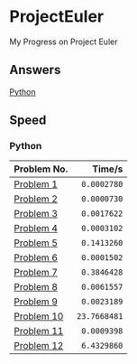 # ProjectEuler
My Progress on Project Euler

## Answers
[Python](https://github.com/AlexNewson/ProjectEuler/tree/master/Python)

## Speed
### Python
|Problem No.|Time/s|
|---|---:|
|[Problem 1](https://github.com/AlexNewson/ProjectEuler/blob/master/Python/Problem%201.py)|`0.0002780`|
|[Problem 2](https://github.com/AlexNewson/ProjectEuler/blob/master/Python/Problem%202.py)|`0.0000730`|
|[Problem 3](https://github.com/AlexNewson/ProjectEuler/blob/master/Python/Problem%203.py)|`0.0017622`|
|[Problem 4](https://github.com/AlexNewson/ProjectEuler/blob/master/Python/Problem%204.py)|`0.0003102`|
|[Problem 5](https://github.com/AlexNewson/ProjectEuler/blob/master/Python/Problem%205.py)|`0.1413260`|
|[Problem 6](https://github.com/AlexNewson/ProjectEuler/blob/master/Python/Problem%206.py)|`0.0001502`|
|[Problem 7](https://github.com/AlexNewson/ProjectEuler/blob/master/Python/Problem%207.py)|`0.3846428`|
|[Problem 8](https://github.com/AlexNewson/ProjectEuler/blob/master/Python/Problem%208.py)|`0.0061557`|
|[Problem 9](https://github.com/AlexNewson/ProjectEuler/blob/master/Python/Problem%209.py)|`0.0023189`|
|[Problem 10](https://github.com/AlexNewson/ProjectEuler/blob/master/Python/Problem%2010.py)|`23.7668481`|
|[Problem 11](https://github.com/AlexNewson/ProjectEuler/blob/master/Python/Problem%2011.py)|`0.0009398`|
|[Problem 12](https://github.com/AlexNewson/ProjectEuler/blob/master/Python/Problem%2012.py)|`6.4329860`|
